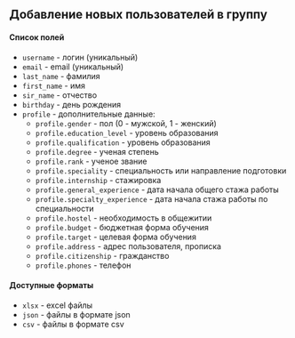 ## **Добавление новых пользователей в группу**
#### Список полей
- `username` - логин (уникальный)
- `email` - email (уникальный)
- `last_name` - фамилия
- `first_name` - имя
- `sir_name` - отчество
- `birthday` - день рождения
- `profile` - дополнительные данные:
  - `profile.gender` - пол (0 - мужской, 1 - женский)
  - `profile.education_level` - уровень образования
  - `profile.qualification` - уровень образования
  - `profile.degree` - ученая степень
  - `profile.rank` - ученое звание
  - `profile.speciality` - специальность или направление подготовки
  - `profile.internship` - стажировка
  - `profile.general_experience` - дата начала общего стажа работы
  - `profile.specialty_experience` - дата начала стажа работы по специальности
  - `profile.hostel` - необходимость в общежитии
  - `profile.budget` - бюджетная форма обучения
  - `profile.target` - целевая форма обучения
  - `profile.address` - адрес пользователя, прописка
  - `profile.citizenship` - гражданство
  - `profile.phones` - телефон
#### Доступные форматы
- `xlsx` - excel файлы
- `json` - файлы в формате json
- `csv` - файлы в формате csv
